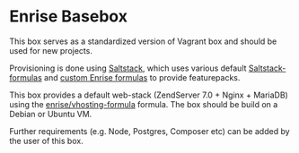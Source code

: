 # Enrise Basebox

This box serves as a standardized version of Vagrant box and should be used for new projects.

Provisioning is done using [Saltstack](http://saltstack.org), which uses various default
[Saltstack-formulas](https://github.com/saltstack-formulas) and
[custom Enrise formulas](https://github.com/enrise/?query=formula) to provide featurepacks.

This box provides a default web-stack (ZendServer 7.0 + Nginx + MariaDB) using the
[enrise/vhosting-formula](https://github.com/enrise/vhosting-formula) formula.
The box should be build on a Debian or Ubuntu VM.

Further requirements (e.g. Node, Postgres, Composer etc) can be added by the user of this box.

